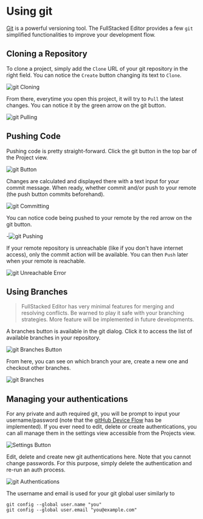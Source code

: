 # Using git

[Git](https://git-scm.com) is a powerful versioning tool. 
The FullStacked Editor provides a few `git` simplified functionalities to improve your development flow.

## Cloning a Repository

To clone a project, simply add the `Clone` URL of your git repository in the right field.
You can notice the `Create` button changing its text to `Clone`. 

![git Cloning](images/git/cloning.png)

From there, everytime you open this project, it will try to `Pull` the latest changes.
You can notice it by the green arrow on the git button.

![git Pulling](images/git/pulling.png)

## Pushing Code

Pushing code is pretty straight-forward. 
Click the git button in the top bar of the Project view.

![git Button](images/git/button.png)

Changes are calculated and displayed there with a text input for your commit message.
When ready, whether commit and/or push to your remote (the push button commits beforehand). 

![git Committing](images/git/committing.png)

You can notice code being pushed to your remote by the red arrow on the git button.

-![git Pushing](images/git/pushing.png)

If your remote repository is unreachable (like if you don't have internet access),
only the commit action will be available. 
You can then `Push` later when your remote is reachable.

![git Unreachable Error](images/git/remote-unreachable.png)

## Using Branches

> FullStacked Editor has very minimal features for merging and resolving conflicts.
> Be warned to play it safe with your branching strategies.
> More feature will be implemented in future developments.

A branches button is available in the git dialog.
Click it to access the list of available branches in your repository.

![git Branches Button](images/git/branches-button.png)

From here, you can see on which branch your are, create a new one and checkout other branches.

![git Branches](images/git/branches.png)

## Managing your authentications

For any private and auth required git, you will be prompt to input your username/password
(note that the [gitHub Device Flow](https://docs.github.com/en/apps/oauth-apps/building-oauth-apps/authorizing-oauth-apps#device-flow) has be implemented).
If you ever need to edit, delete or create authentications, you can all manage them in the settings view accessible from the Projects view.

![Settings Button](images/settings-button.png)

Edit, delete and create new git authentications here.
Note that you cannot change passwords. 
For this purpose, simply delete the authentication and re-run an auth process. 

![git Authentications](images/git/authentications.png)

The username and email is used for your git global user similarly to 

```shell
git config --global user.name "you"
git config --global user.email "you@example.com"
```

